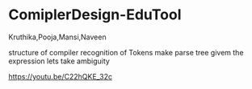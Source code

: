 # ComiplerDesign-EduTool

Kruthika,Pooja,Mansi,Naveen





structure of compiler
recognition of Tokens
make parse tree givem the expression
lets take ambiguity

https://youtu.be/C22hQKE_32c 
